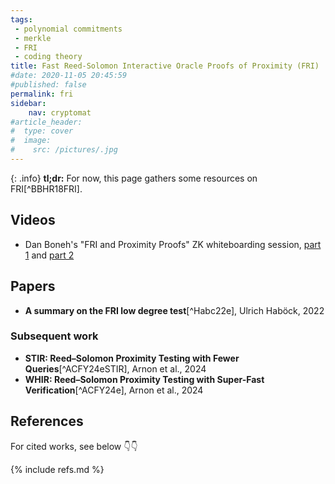 ```yaml
---
tags:
 - polynomial commitments
 - merkle
 - FRI
 - coding theory
title: Fast Reed-Solomon Interactive Oracle Proofs of Proximity (FRI)
#date: 2020-11-05 20:45:59
#published: false
permalink: fri
sidebar:
    nav: cryptomat
#article_header:
#  type: cover
#  image:
#    src: /pictures/.jpg
---
```


{: .info}
**tl;dr:** For now, this page gathers some resources on FRI[^BBHR18FRI].

<!--more-->

<!-- Here you can define LaTeX macros -->
<div style="display: none;">$
$</div> <!-- $ -->

## Videos

 - Dan Boneh's "FRI and Proximity Proofs" ZK whiteboarding session, [part 1](https://www.youtube.com/watch?v=MBDBrEr2XQg) and [part 2](https://www.youtube.com/watch?v=CWbx_rnj7LI)

## Papers

 - **A summary on the FRI low degree test**[^Habc22e], Ulrich Haböck, 2022

### Subsequent work

 - **STIR: Reed–Solomon Proximity Testing with Fewer Queries**[^ACFY24eSTIR], Arnon et al., 2024
 - **WHIR: Reed–Solomon Proximity Testing with Super-Fast Verification**[^ACFY24e], Arnon et al., 2024

## References

For cited works, see below 👇👇

{% include refs.md %}

